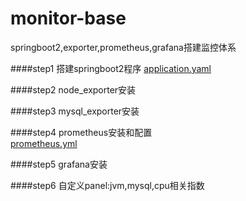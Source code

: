 # monitor-base
springboot2,exporter,prometheus,grafana搭建监控体系

####step1 搭建springboot2程序 
   [application.yaml](src/main/resources/application.yaml)

####step2 node_exporter安装

####step3 mysql_exporter安装

####step4 prometheus安装和配置  
   [prometheus.yml](src/main/resources/prometheus.yml)

####step5 grafana安装

####step6 自定义panel:jvm,mysql,cpu相关指数



